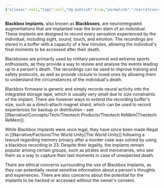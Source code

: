 ```yaml
---
{"aliases":null,"tags":null,"dg-publish":true,"permalink":"/narrative/concepts/tech/blackbox-implant/","dgPassFrontmatter":true}
---
```


**Blackbox Implants**, also known as **Blackboxes**, are neurointegrated augmentations that are implanted near the brain stem of an individual. These implants are designed to record every sensation experienced by the individual, including sight, sound, touch, and emotion. The recordings are stored in a buffer with a capacity of a few minutes, allowing the individual's final moments to be accessed after their death.

Blackboxes are primarily used by military personnel and extreme sports enthusiasts, as they provide a way to review and analyse the events leading up to a person's death. The recordings can be used to improve training and safety protocols, as well as provide closure to loved ones by allowing them to understand the circumstances of the individual's death.

Blackbox firmware is generic and simply records neural activity into the integrated storage tape, which is usually very small due to size constraints of the implant. There are however ways to extend the recording buffer's size, such as a direct-attach magnet shard, which can be used to record experiences for backup or distribution - see [[Narrative/Concepts/Tech/Theotech Products/Theotech ReMem\|Theotech ReMem]].

While Blackbox Implants were once legal, they have since been made illegal in [[Narrative/Factions/The World Unity\|The World Unity]] following a lawsuit regarding memory privacy after a murder case was solved by using a blackbox recording in 23. Despite their legality, the implants remain popular among certain groups, such as pirates and mercenaries, who see them as a way to capture their last moments in case of unexpected death.

There are ethical concerns surrounding the use of Blackbox Implants, as they can potentially reveal sensitive information about a person's thoughts and experiences. There are also concerns about the potential for the implants to be hacked or accessed without the owner's consent.